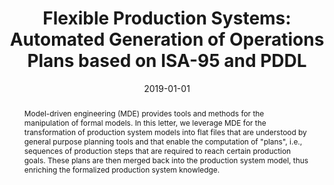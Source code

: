 ---
abstract: Model-driven engineering (MDE) provides tools and methods for the manipulation
  of formal models. In this letter, we leverage MDE for the transformation of production
  system models into flat files that are understood by general purpose planning tools
  and that enable the computation of "plans", i.e., sequences of production steps
  that are required to reach certain production goals. These plans are then merged
  back into the production system model, thus enriching the formalized production
  system knowledge.
authors:
- Bernhard Wally
- Ji&#345;í Vysko&#269;il
- Petr Novak
- Christian Huemer
- Radek Sindelar
- P. Kadera
- Alexandra Mazak
- Manuel Wimmer
date: '2019-01-01'
featured: false
links:
- name: Publik
  url: https://publik.tuwien.ac.at/showentry.php?ID=281392&lang=1
publication_types:
- '2'
publishDate: '2019-01-01'
title: 'Flexible Production Systems: Automated Generation of Operations Plans based
  on ISA-95 and PDDL'
url_pdf: ''
---